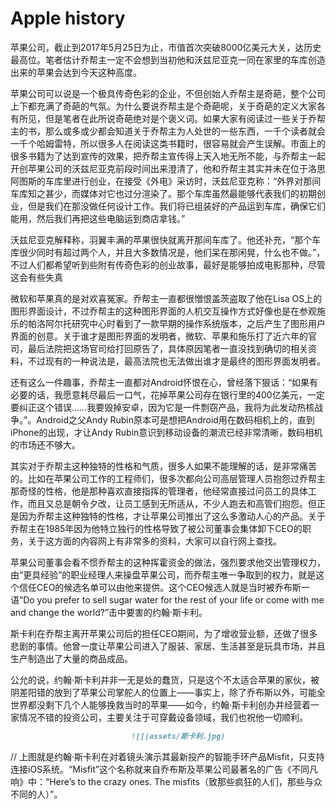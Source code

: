 # Apple history

苹果公司，截止到2017年5月25日为止，市值首次突破8000亿美元大关，达历史最高位。笔者估计乔帮主一定不会想到当初他和沃兹尼亚克一同在家里的车库创造出来的苹果会达到今天这种高度。

苹果公司可以说是一个极具传奇色彩的企业，不但创始人乔帮主是奇葩，整个公司上下都充满了奇葩的气氛。为什么要说乔帮主是个奇葩呢，关于奇葩的定义大家各有所见，但是笔者在此所说奇葩绝对是个褒义词。如果大家有阅读过一些关于乔帮主的书，那么或多或少都会知道关于乔帮主为人处世的一些东西，一千个读者就会一千个哈姆雷特，所以很多人在阅读这类书籍时，很容易就会产生误解。市面上的很多书籍为了达到宣传的效果，把乔帮主宣传得上天入地无所不能，与乔帮主一起开创苹果公司的沃兹尼亚克前段时间出来澄清了，他和乔帮主其实并未在位于洛思阿图斯的车库里进行创业，在接受《外电》采访时，沃兹尼亚克称：“外界对那间车库知之甚少，而媒体对它也过分渲染了。那个车库虽然最能够代表我们的初期创业，但是我们在那没做任何设计工作。我们将已组装好的产品运到车库，确保它们能用，然后我们再把这些电脑运到商店拿钱。”

沃兹尼亚克解释称，羽翼丰满的苹果很快就离开那间车库了。他还补充，“那个车库很少同时有超过两个人，并且大多数情况是，他们呆在那闲晃，什么也不做。”，不过人们都希望听到些附有传奇色彩的创业故事，最好是能够拍成电影那种，尽管这会有些失真

微软和苹果真的是对欢喜冤家。乔帮主一直都很憎恨盖茨盗取了他在Lisa OS上的图形界面设计，不过乔帮主的这种图形界面的人机交互操作方式好像也是在参观施乐的帕洛阿尔托研究中心时看到了一款早期的操作系统版本，之后产生了图形用户界面的创意。关于谁才是图形界面的发明者，微软、苹果和施乐打了近六年的官司，最后法院把这场官司给打回原告了，具体原因笔者一直没找到确切的相关资料，不过现有的一种说法是，最高法院也无法做出谁才是最终的图形界面发明者。

还有这么一件趣事，乔帮主一直都对Android怀恨在心，曾经落下狠话：“如果有必要的话，我愿意耗尽最后一口气，花掉苹果公司存在银行里的400亿美元，一定要纠正这个错误……我要毁掉安卓，因为它是一件剽窃产品，我将为此发动热核战争。”。Android之父Andy Rubin原本可是想把Android用在数码相机上的，直到iPhone的出现，才让Andy Rubin意识到移动设备的潮流已经非常清晰，数码相机的市场还不够大。

其实对于乔帮主这种独特的性格和气质，很多人如果不能理解的话，是非常痛苦的。比如在苹果公司工作的工程师们，很多次都向公司高层管理人员抱怨过乔帮主那奇怪的性格，他是那种喜欢直接指挥的管理者，他经常直接过问员工的具体工作，而且又总是朝令夕改，让员工感到无所适从，不少人跑去和高管们抱怨。但正是因为乔帮主这种独特的性格，才让苹果公司推出了这么多激动人心的产品。关于乔帮主在1985年因为他特立独行的性格导致了被公司董事会集体卸下CEO的职务，关于这方面的内容网上有非常多的资料，大家可以自行网上查找。

苹果公司董事会看不惯乔帮主的这种挥霍资金的做法，强烈要求他交出管理权力，由“更具经验”的职业经理人来操盘苹果公司，而乔帮主唯一争取到的权力，就是这个信任CEO的候选名单可以由他来提供。这个CEO候选人就是当时被乔布斯一语“Do you prefer to sell sugar water for the rest of your life or come with me and change the world?”击中要害的约翰·斯卡利。

斯卡利在乔帮主离开苹果公司后的担任CEO期间，为了增收营业额，还做了很多悲剧的事情。他曾一度让苹果公司进入了服装、家居、生活甚至是玩具市场，并且生产制造出了大量的商品成品。

公允的说，约翰·斯卡利并非一无是处的蠢货，只是这个不太适合苹果的家伙，被阴差阳错的放到了苹果公司掌舵人的位置上——事实上，除了乔布斯以外，可能全世界都没剩下几个人能够挽救当时的苹果——如今，约翰·斯卡利创办并经营着一家情况不错的投资公司，主要关注于可穿戴设备领域，我们也祝他一切顺利。

```markdown
                           ![](assets/斯卡利.jpg)
```

// 上图就是约翰·斯卡利在对着镜头演示其最新投产的智能手环产品Misfit，只支持连接iOS系统。“Misfit”这个名称就来自乔布斯及苹果公司最著名的广告《不同凡响》中：“Here’s to the crazy ones. The misfits（致那些疯狂的人们，那些与众不同的人）”。

